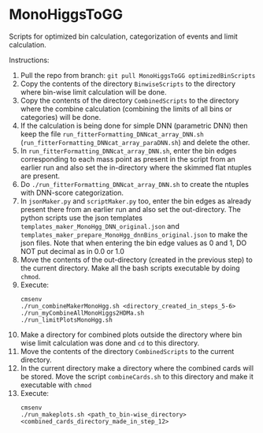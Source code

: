 # MonoHiggsToGG

Scripts for optimized bin calculation, categorization of events and limit calculation. 

Instructions:

1. Pull the repo from branch: `git pull MonoHiggsToGG optimizedBinScripts`
2. Copy the contents of the directory `BinwiseScripts` to the directory where bin-wise limit calculation will be done.
3. Copy the contents of the directory `CombinedScripts` to the directory where the combine calculation (combining the limits of all bins or categories) will be done. 
4. If the calculation is being done for simple DNN (parametric DNN) then keep the file `run_fitterFormatting_DNNcat_array_DNN.sh`          (`run_fitterFormatting_DNNcat_array_paraDNN.sh`) and delete the other.
5. In `run_fitterFormatting_DNNcat_array_DNN.sh`, enter the bin edges corresponding to each mass point as present in the script from an earlier run and also set the in-directory where the skimmed flat ntuples are present.
6. Do `./run_fitterFormatting_DNNcat_array_DNN.sh` to create the ntuples with DNN-score categorization.
7. In `jsonMaker.py` and `scriptMaker.py` too, enter the bin edges as already present there from an earlier run and also set the out-directory. The python scripts use the json templates `templates_maker_MonoHgg_DNN_original.json` and `templates_maker_prepare_MonoHgg_dnnBins_original.json` to make the json files. Note that when entering the bin edge values as 0 and 1, DO NOT put decimal as in 0.0 or 1.0
8. Move the contents of the out-directory (created in the previous step) to the current directory. Make all the bash scripts executable by doing `chmod`. 
9. Execute:
   ```
   cmsenv
   ./run_combineMakerMonoHgg.sh <directory_created_in_steps_5-6>
   ./run_myCombineAllMonoHiggs2HDMa.sh
   ./run_limitPlotsMonoHgg.sh
   ```
10. Make a directory for combined plots outside the directory where bin wise limit calculation was done and `cd` to this directory.
11. Move the contents of the directory `CombinedScripts` to the current directory.
12. In the current directory make a directory where the combined cards will be stored. Move the script `combineCards.sh` to this directory and make it executable with     `chmod`
13. Execute: 
    ```
    cmsenv
    ./run_makeplots.sh <path_to_bin-wise_directory> <combined_cards_directory_made_in_step_12>
    ```
   
